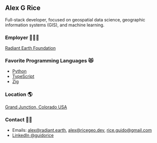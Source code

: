 ## Alex G Rice

Full-stack developer, focused on geospatial data science,
geographic information systems (GIS), and machine learning.

### Employer 👨🏽‍💻

[Radiant Earth Foundation](https://radiant.earth)

### Favorite Programming Languages 😻

* [Python](https://python.org)
* [TypeScript](https://www.typescriptlang.org)
* [Zig](https://ziglang.org)

### Location 🌎

 [Grand Junction, Colorado USA](https://www.openstreetmap.org/#map=8/38.974/-108.680)

### Contact 👋🏽

* Emails: [alex@radiant.earth](mailto:alex@radiant.earth), [alex@ricegeo.dev](mailto:alex@ricegeo.dev), [rice.guido@gmail.com](mailto:rice.guido@gmail.com)
* [LinkedIn @guidorice](https://www.linkedin.com/in/guidorice/)
